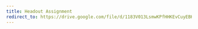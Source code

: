 ```yaml
---
title: Headout Assignment
redirect_to: https://drive.google.com/file/d/1183V013LsmwKPfHHKEvCuyEBHmAtx_gP/view?usp=sharing
---
```

